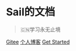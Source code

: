 <!-- _coverpage.md -->
# <h1>Sail的文档</h1>

> :cn:学习永无止境

[Gitee](https://gitee.com/Ysailo)
[个人博客](http://www.dcool.top/)
[Get Started](/README)